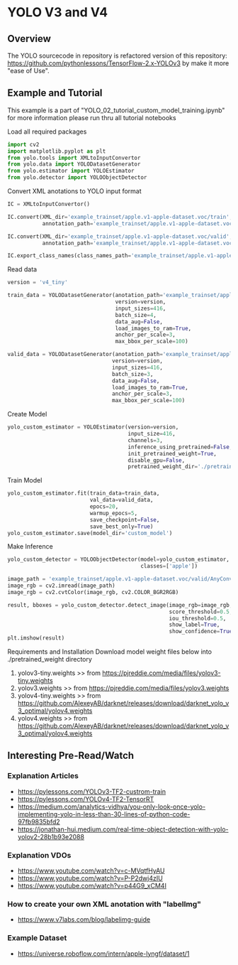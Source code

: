 # YOLO V3 and V4

## Overview
The YOLO sourcecode in repository is refactored version of this repository: https://github.com/pythonlessons/TensorFlow-2.x-YOLOv3 by make it more "ease of Use".

## Example and Tutorial
This example is a part of "YOLO_02_tutorial_custom_model_training.ipynb"
for more information please run thru all tutorial notebooks

Load all required packages
```python
import cv2
import matplotlib.pyplot as plt
from yolo.tools import XMLtoInputConvertor
from yolo.data import YOLODatasetGenerator
from yolo.estimator import YOLOEstimator
from yolo.detector import YOLOObjectDetector
```

Convert XML anotations to YOLO input format

```python
IC = XMLtoInputConvertor()

IC.convert(XML_dir='example_trainset/apple.v1-apple-dataset.voc/train',
           annotation_path='example_trainset/apple.v1-apple-dataset.voc/processed_anotation/train.txt')

IC.convert(XML_dir='example_trainset/apple.v1-apple-dataset.voc/valid',
           annotation_path='example_trainset/apple.v1-apple-dataset.voc/processed_anotation/valid.txt')

IC.export_class_names(class_names_path='example_trainset/apple.v1-apple-dataset.voc/processed_anotation/class.txt')
```

Read data

```python
version = 'v4_tiny'

train_data = YOLODatasetGenerator(anotation_path='example_trainset/apple.v1-apple-dataset.voc/processed_anotation/train.txt',
                                  version=version,
                                  input_sizes=416,
                                  batch_size=4,
                                  data_aug=False,
                                  load_images_to_ram=True,
                                  anchor_per_scale=3,
                                  max_bbox_per_scale=100)

valid_data = YOLODatasetGenerator(anotation_path='example_trainset/apple.v1-apple-dataset.voc/processed_anotation/valid.txt',
                                 version=version,
                                 input_sizes=416,
                                 batch_size=3,
                                 data_aug=False,
                                 load_images_to_ram=True,
                                 anchor_per_scale=3,
                                 max_bbox_per_scale=100)
```

Create Model

```python
yolo_custom_estimator = YOLOEstimator(version=version,
                                      input_size=416,
                                      channels=3,
                                      inference_using_pretrained=False,
                                      init_pretrained_weight=True,
                                      disable_gpu=False,
                                      pretrained_weight_dir='./pretrained_weight/')

```

Train Model

```python
yolo_custom_estimator.fit(train_data=train_data,
                          val_data=valid_data,
                          epocs=20,
                          warmup_epocs=5,
                          save_checkpoint=False,
                          save_best_only=True)
yolo_custom_estimator.save(model_dir='custom_model')
```

Make Inference

```python
yolo_custom_detector = YOLOObjectDetector(model=yolo_custom_estimator,
                                          classes=['apple'])

image_path = 'example_trainset/apple.v1-apple-dataset.voc/valid/AnyConv-com__38_jpg.rf.efc76c3d7c82233abb99ad2c7bcc2f05.jpg'
image_rgb = cv2.imread(image_path)
image_rgb = cv2.cvtColor(image_rgb, cv2.COLOR_BGR2RGB)

result, bboxes = yolo_custom_detector.detect_image(image_rgb=image_rgb,
                                                   score_threshold=0.5,
                                                   iou_threshold=0.5,
                                                   show_label=True,
                                                   show_confidence=True)
plt.imshow(result)
```

Requirements and Installation
Download model weight files below into ./pretrained_weight directory

1. yolov3-tiny.weights >> from https://pjreddie.com/media/files/yolov3-tiny.weights
2. yolov3.weights >> from https://pjreddie.com/media/files/yolov3.weights
3. yolov4-tiny.weights >> from https://github.com/AlexeyAB/darknet/releases/download/darknet_yolo_v3_optimal/yolov4.weights
4. yolov4.weights >> from https://github.com/AlexeyAB/darknet/releases/download/darknet_yolo_v3_optimal/yolov4.weights







## Interesting Pre-Read/Watch
### Explanation Articles
- https://pylessons.com/YOLOv3-TF2-custrom-train
- https://pylessons.com/YOLOv4-TF2-TensorRT
- https://medium.com/analytics-vidhya/you-only-look-once-yolo-implementing-yolo-in-less-than-30-lines-of-python-code-97fb9835bfd2
- https://jonathan-hui.medium.com/real-time-object-detection-with-yolo-yolov2-28b1b93e2088

### Explanation VDOs
- https://www.youtube.com/watch?v=c-MVqtfHyAU
- https://www.youtube.com/watch?v=P-P2dwj4zIU
- https://www.youtube.com/watch?v=p44G9_xCM4I

### How to create your own XML anotation with "labelImg"
- https://www.v7labs.com/blog/labelimg-guide
### Example Dataset
- https://universe.roboflow.com/intern/apple-lyngf/dataset/1
